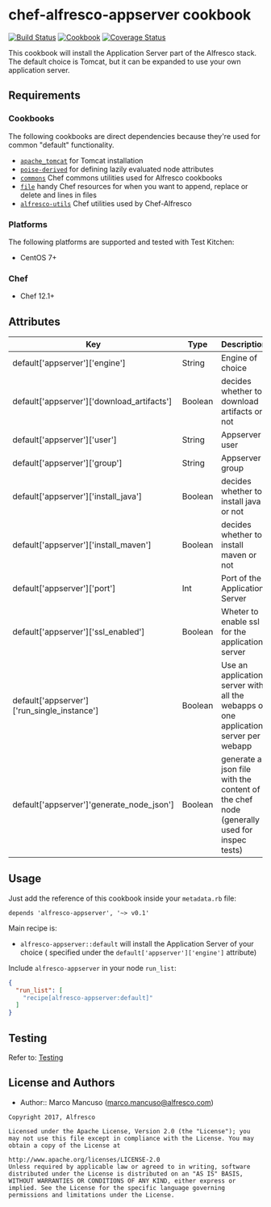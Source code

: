 # chef-alfresco-appserver cookbook
[![Build Status](https://travis-ci.org/Alfresco/chef-alfresco-appserver.svg)](https://travis-ci.org/Alfresco/chef-alfresco-appserver)
[![Cookbook](http://img.shields.io/cookbook/v/alfresco-appserver.svg)](https://github.com/Alfresco/chef-alfresco-appserver)
[![Coverage Status](https://coveralls.io/repos/github/Alfresco/chef-alfresco-appserver/badge.svg)](https://coveralls.io/github/Alfresco/chef-alfresco-appserver)

This cookbook will install the Application Server part of the Alfresco stack.
The default choice is Tomcat, but it can be expanded to use your own application server.

## Requirements

### Cookbooks

The following cookbooks are direct dependencies because they're used for common "default" functionality.

- [`apache_tomcat`](https://github.com/Alfresco/chef-apache_tomcat) for Tomcat installation
- [`poise-derived`](https://github.com/poise/poise-derived) for defining lazily evaluated node attributes
- [`commons`](https://github.com/Alfresco/chef-commons) Chef commons utilities used for Alfresco cookbooks
- [`file`](https://github.com/jenssegers/chef-file) handy Chef resources for when you want to append, replace or delete and lines in files
- [`alfresco-utils`](https://github.com/Alfresco/chef-alfresco-utils) Chef utilities used by Chef-Alfresco

### Platforms

The following platforms are supported and tested with Test Kitchen:

- CentOS 7+

### Chef

- Chef 12.1+

## Attributes

| Key | Type | Description | Default |
|-----|------|-------------|---------|
| default['appserver']['engine'] | String | Engine of choice  | tomcat  |
| default['appserver']['download_artifacts'] | Boolean  |  decides whether to download artifacts or not |  false |
| default['appserver']['user'] | String   | Appserver user |  tomcat |
| default['appserver']['group']  | String   | Appserver group |  tomcat |
| default['appserver']['install_java'] | Boolean | decides whether to install java or not |  false |
| default['appserver']['install_maven'] | Boolean  |  decides whether to install maven or not |  false |
| default['appserver']['port'] | Int  | Port of the Application Server | 8080 |
| default['appserver']['ssl_enabled']  | Boolean  | Wheter to enable ssl for the application server |  true |
| default['appserver']['run_single_instance']  | Boolean  | Use an application server with all the webapps or one application server per webapp |  false |
| default['appserver']'generate_node_json'] | Boolean | generate a json file with the content of the chef node (generally used for inspec tests) | false  |

## Usage

Just add the reference of this cookbook inside your `metadata.rb` file:

```
depends 'alfresco-appserver', '~> v0.1'
```


Main recipe is:

- `alfresco-appserver::default` will install the Application Server of your choice ( specified under the `default['appserver']['engine']` attribute)

Include `alfresco-appserver` in your node `run_list`:

```json
{
  "run_list": [
    "recipe[alfresco-appserver:default]"
  ]
}
```
## Testing
Refer to: [Testing](./TESTING.md)
## License and Authors

- Author:: Marco Mancuso (<marco.mancuso@alfresco.com>)

```text
Copyright 2017, Alfresco

Licensed under the Apache License, Version 2.0 (the "License"); you may not use this file except in compliance with the License. You may obtain a copy of the License at

http://www.apache.org/licenses/LICENSE-2.0
Unless required by applicable law or agreed to in writing, software distributed under the License is distributed on an "AS IS" BASIS, WITHOUT WARRANTIES OR CONDITIONS OF ANY KIND, either express or implied. See the License for the specific language governing permissions and limitations under the License.
```
